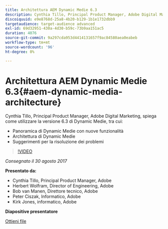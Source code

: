 ```yaml
---
title: Architettura AEM Dynamic Medie 6.3
description: Cynthia Tillo, Principal Product Manager, Adobe Digital Marketing, spiega come utilizzare la versione 6.3 di Dynamic Medie.
discoiquuid: e9e8768d-25a8-4b20-b129-1b1e1732dbb9
targetaudience: target-audience advanced
exl-id: 69d32951-430a-4d30-b59c-73b9aa151ac5
duration: 4076
source-git-commit: 9a297cda953d4414131657f9ac84580aea0eabeb
workflow-type: tm+mt
source-wordcount: '96'
ht-degree: 0%

---
```


# Architettura AEM Dynamic Medie 6.3{#aem-dynamic-media-architecture}

Cynthia Tillo, Principal Product Manager, Adobe Digital Marketing, spiega come utilizzare la versione 6.3 di Dynamic Medie, tra cui:

* Panoramica di Dynamic Medie con nuove funzionalità
* Architettura di Dynamic Medie
* Suggerimenti per la risoluzione dei problemi

>[!VIDEO](https://video.tv.adobe.com/v/19570/?quality=9)

*Consegnato il 30 agosto 2017*

**Presentato da:**

* Cynthia Tillo, Principal Product Manager, Adobe
* Herbert Wolfram, Director of Engineering, Adobe
* Bob van Manen, Direttore tecnico, Adobe
* Peter Ciszak, Informatico, Adobe
* Kirk Jones, informatico, Adobe

**Diapositive presentatore**

[Ottieni file](assets/dynamicmedia83017.pdf)
<!--
[Get back to the Overview](https://helpx.adobe.com/it/experience-manager/kt/eseminars/gems/aem-index.html)
-->
